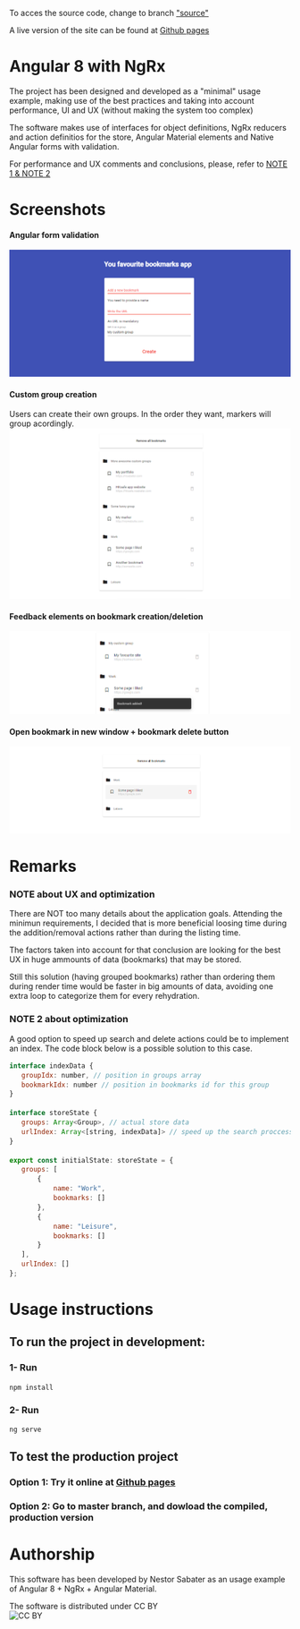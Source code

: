 To acces the source code, change to branch ["source"](https://github.com/nesjett/angular8_ngrx_material_skeleton/tree/source)  

A live version of the site can be found at [Github pages](https://nesjett.github.io/angular8_ngrx_material_skeleton/)

# Angular 8 with NgRx

The project has been designed and developed as a "minimal" usage example, making use of the best practices and taking into account performance, UI and UX (without making the system too complex)

The software makes use of interfaces for object definitions, NgRx reducers and action definitios for the store, Angular Material elements and Native Angular forms with validation.

For performance and UX comments and conclusions, please, refer to [NOTE 1 & NOTE 2](https://licensebuttons.net/l/by/3.0/88x31.png)


# Screenshots
#### Angular form validation
![Form validation](https://github.com/nesjett/angular8_ngrx_material_skeleton/blob/master/assets/screenshots/form-validation.png?raw=true)

#### Custom group creation
Users can create their own groups. In the order they want, markers will group acordingly.
![Bookmark creation](https://github.com/nesjett/angular8_ngrx_material_skeleton/blob/master/assets/screenshots/new.png?raw=true)

#### Feedback elements on bookmark creation/deletion
![Action feedback](https://github.com/nesjett/angular8_ngrx_material_skeleton/blob/master/assets/screenshots/action-feedback.png?raw=true)

#### Open bookmark in new window + bookmark delete button
![Delete UI](https://github.com/nesjett/angular8_ngrx_material_skeleton/blob/master/assets/screenshots/bookmark-deletion-ui.png?raw=true)




# Remarks

### NOTE about UX and optimization
 There are NOT too many details about the application goals.
 Attending the minimun requirements, I decided that is more beneficial
 loosing time during the addition/removal actions rather than during the 
 listing time.
 
 The factors taken into account for that conclusion are looking for the best UX
 in huge ammounts of data (bookmarks) that may be stored.
 
 Still this solution (having grouped bookmarks) rather than ordering
 them during render time would be faster in big amounts of data, avoiding one extra loop
 to categorize them for every rehydration.



 ### NOTE 2 about optimization
 A good option to speed up search and delete actions could be to implement an index. The code block below is a possible solution to this case.
 

 ```javascript
interface indexData {
    groupIdx: number, // position in groups array
    bookmarkIdx: number // position in bookmarks id for this group
}

 interface storeState {
    groups: Array<Group>, // actual store data
    urlIndex: Array<[string, indexData]> // speed up the search proccess by having an index
 }

 export const initialState: storeState = {
    groups: [
        {
            name: "Work",
            bookmarks: []
        }, 
        {
            name: "Leisure",
            bookmarks: []
        }
    ],
    urlIndex: []
};
 ```





# Usage instructions

## To run the project in development:
### 1- Run
```
npm install
```

### 2- Run
```
ng serve
```

## To test the production project
### Option 1: Try it online at [Github pages](https://nesjett.github.io/angular8_ngrx_material_skeleton/)

### Option 2: Go to master branch, and dowload the compiled, production version


# Authorship
This software has been developed by Nestor Sabater as an usage example of Angular 8 + NgRx + Angular Material.

The software is distributed under CC BY  
![CC BY](https://licensebuttons.net/l/by/3.0/88x31.png)